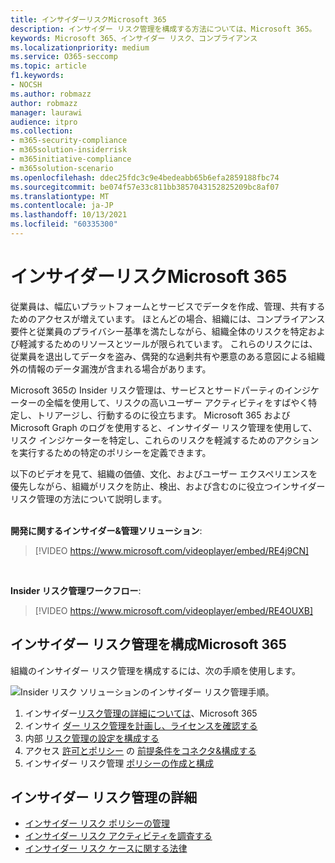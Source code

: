 ```yaml
---
title: インサイダーリスクMicrosoft 365
description: インサイダー リスク管理を構成する方法については、Microsoft 365。
keywords: Microsoft 365、インサイダー リスク、コンプライアンス
ms.localizationpriority: medium
ms.service: O365-seccomp
ms.topic: article
f1.keywords:
- NOCSH
ms.author: robmazz
author: robmazz
manager: laurawi
audience: itpro
ms.collection:
- m365-security-compliance
- m365solution-insiderrisk
- m365initiative-compliance
- m365solution-scenario
ms.openlocfilehash: ddec25fdc3c9e4bedeabb65b6efa2859188fbc74
ms.sourcegitcommit: be074f57e33c811bb3857043152825209bc8af07
ms.translationtype: MT
ms.contentlocale: ja-JP
ms.lasthandoff: 10/13/2021
ms.locfileid: "60335300"
---
```

# <a name="insider-risk-management-in-microsoft-365"></a>インサイダーリスクMicrosoft 365

従業員は、幅広いプラットフォームとサービスでデータを作成、管理、共有するためのアクセスが増えています。 ほとんどの場合、組織には、コンプライアンス要件と従業員のプライバシー基準を満たしながら、組織全体のリスクを特定および軽減するためのリソースとツールが限られています。 これらのリスクには、従業員を退出してデータを盗み、偶発的な過剰共有や悪意のある意図による組織外の情報のデータ漏洩が含まれる場合があります。

Microsoft 365の Insider リスク管理は、サービスとサードパーティのインジケーターの全幅を使用して、リスクの高いユーザー アクティビティをすばやく特定し、トリアージし、行動するのに役立ちます。 Microsoft 365 および Microsoft Graph のログを使用すると、インサイダー リスク管理を使用して、リスク インジケーターを特定し、これらのリスクを軽減するためのアクションを実行するための特定のポリシーを定義できます。

以下のビデオを見て、組織の価値、文化、およびユーザー エクスペリエンスを優先しながら、組織がリスクを防止、検出、および含むのに役立つインサイダー リスク管理の方法について説明します。
<br>
<br>

**開発に関するインサイダー&管理ソリューション**:
>[!VIDEO https://www.microsoft.com/videoplayer/embed/RE4j9CN]
<br>

**Insider リスク管理ワークフロー**:
>[!VIDEO https://www.microsoft.com/videoplayer/embed/RE4OUXB]

## <a name="configure-insider-risk-management-for-microsoft-365"></a>インサイダー リスク管理を構成Microsoft 365

組織のインサイダー リスク管理を構成するには、次の手順を使用します。

![Insider リスク ソリューションのインサイダー リスク管理手順。](../media/ir-solution-ir-steps.png)

1. インサイダー[リスク管理の詳細については](insider-risk-management.md)、Microsoft 365
2. インサイ [ダー リスク管理を計画し、ライセンスを確認する](insider-risk-management-plan.md)
3. 内部 [リスク管理の設定を構成する](insider-risk-management-settings.md)
4. アクセス [許可とポリシー](insider-risk-management-configure.md#step-1-enable-permissions-for-insider-risk-management) の [前提条件をコネクタ&構成する](insider-risk-management-configure.md#step-4-configure-prerequisites-for-policies)
5. インサイダー リスク管理 [ポリシーの作成と構成](insider-risk-management-configure.md#step-6-create-an-insider-risk-management-policy)

## <a name="more-information-about-insider-risk-management"></a>インサイダー リスク管理の詳細

- [インサイダー リスク ポリシーの管理](insider-risk-management-policies.md)
- [インサイダー リスク アクティビティを調査する](insider-risk-management-activities.md)
- [インサイダー リスク ケースに関する法律](insider-risk-management-cases.md)